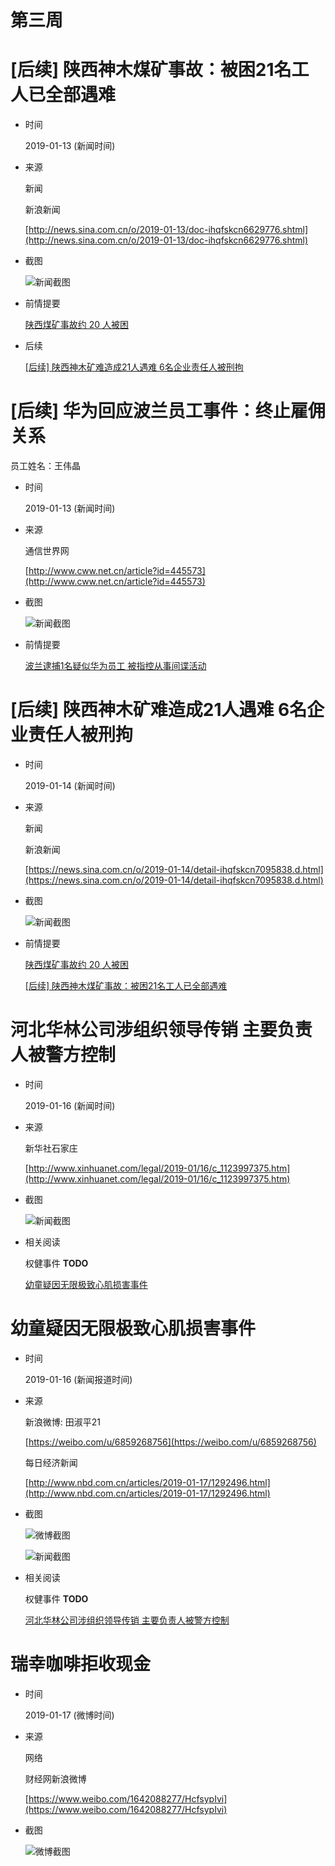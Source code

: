 第三周
===

# [后续] 陕西神木煤矿事故：被困21名工人已全部遇难

+ 时间

    2019-01-13 (新闻时间)

+ 来源

    新闻

    新浪新闻
    
    [http://news.sina.com.cn/o/2019-01-13/doc-ihqfskcn6629776.shtml](http://news.sina.com.cn/o/2019-01-13/doc-ihqfskcn6629776.shtml)

+ 截图

    ![新闻截图](assets/2019-01-13-coalmine-mishap.png)

+ 前情提要

    [陕西煤矿事故约 20 人被困](../02/README.md#陕西煤矿事故约-20-人被困)

+ 后续

    [\[后续\] 陕西神木矿难造成21人遇难 6名企业责任人被刑拘](../03/README.md#后续-陕西神木矿难造成21人遇难-6名企业责任人被刑拘)    

# [后续] 华为回应波兰员工事件：终止雇佣关系

员工姓名：王伟晶

+ 时间

    2019-01-13 (新闻时间)
    
+ 来源

    通信世界网
    
    [http://www.cww.net.cn/article?id=445573](http://www.cww.net.cn/article?id=445573)
    
+ 截图

    ![新闻截图](assets/2019-01-13-huawei-poland.png)
    
+ 前情提要

    [波兰逮捕1名疑似华为员工 被指控从事间谍活动](../02/README.md#波兰逮捕1名疑似华为员工-被指控从事间谍活动)

# [后续] 陕西神木矿难造成21人遇难 6名企业责任人被刑拘

+ 时间

    2019-01-14 (新闻时间)
    
+ 来源

    新闻
    
    新浪新闻
    
    [https://news.sina.com.cn/o/2019-01-14/detail-ihqfskcn7095838.d.html](https://news.sina.com.cn/o/2019-01-14/detail-ihqfskcn7095838.d.html)
    
+ 截图

    ![新闻截图](assets/2019-01-14-coalmine-mishap.png)

+ 前情提要

    [陕西煤矿事故约 20 人被困](../02/README.md#陕西煤矿事故约-20-人被困)
    
    [\[后续\] 陕西神木煤矿事故：被困21名工人已全部遇难](../03/README.md#后续-陕西神木煤矿事故：被困21名工人已全部遇难)

# 河北华林公司涉组织领导传销 主要负责人被警方控制

+ 时间

    2019-01-16 (新闻时间)
    
+ 来源

    新华社石家庄
    
    [http://www.xinhuanet.com/legal/2019-01/16/c_1123997375.htm](http://www.xinhuanet.com/legal/2019-01/16/c_1123997375.htm)
    
+ 截图

    ![新闻截图](assets/2019-01-16-hualin.png)
    
+ 相关阅读

    权健事件 __TODO__
    
    [幼童疑因无限极致心肌损害事件](#幼童疑因无限极致心肌损害事件)

# 幼童疑因无限极致心肌损害事件

+ 时间

    2019-01-16 (新闻报道时间)

+ 来源

    新浪微博: 田淑平21
    
    [https://weibo.com/u/6859268756](https://weibo.com/u/6859268756)
 
    每日经济新闻
    
    [http://www.nbd.com.cn/articles/2019-01-17/1292496.html](http://www.nbd.com.cn/articles/2019-01-17/1292496.html)

+ 截图

    ![微博截图](assets/2019-01-16-infinitus-weibo.png)
    
    ![新闻截图](assets/2019-01-16-infinitus-news.png)

+ 相关阅读

    权健事件 __TODO__
    
    [河北华林公司涉组织领导传销 主要负责人被警方控制](#河北华林公司涉组织领导传销-主要负责人被警方控制)

# 瑞幸咖啡拒收现金

+ 时间

    2019-01-17 (微博时间)
    
+ 来源

    网络
    
    财经网新浪微博
    
    [https://www.weibo.com/1642088277/HcfsypIvi](https://www.weibo.com/1642088277/HcfsypIvi)
    
+ 截图

    ![微博截图](assets/2019-01-17-luckin-coffee.png)